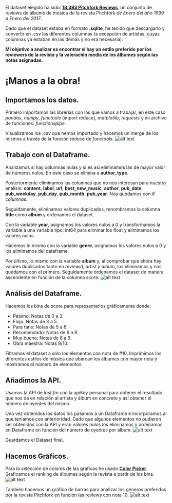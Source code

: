 
El dataset elegido ha sido: [**18,393 Pitchfork Reviews**](https://www.kaggle.com/nolanbconaway/pitchfork-data), un conjunto de reviews de álbums de música de la revista Pitchfork *de Enero del año 1999 a Enero del 2017*.

Dado que el dataset estaba en formato **.sqlite**, he tenido que descargarlo y convertir en *.csv* las diferentes columnas (a excepción de artistas, cuyas columnas ya estaban en las demás y no era necesaria).

**Mi objetivo a analizar es encontrar si hay un estilo preferido por los reviewers de la revista y la valoración media de los álbumes según las notas asignadas.**


# ¡Manos a la obra!


## Importamos los datos.

Primero importamos las librerias con las que vamos a trabajar, en este caso *pandas*, *numpy*, *functools* (import reduce), *matplotlib*, *requests* y mi archivo de funciones: *functionspipe*.

Visualizamos los .csv que hemos importado y hacemos un merge de los mismos a través de la función reduce de *functools*.
![alt text](http://oi63.tinypic.com/29vmdmh.jpg)


## Trabajo con el Dataframe.
Analizamos si hay columnas nulas y si es así eliminamos las de mayor valor de números nulos. En este caso se elimina a **author_type**.

Posteriormente eliminamos las columnas que no nos interesan para nuestro análisis: **content**, **label**, **url**, **best_new_music**, **author**, **pub_date**, **pub_weekday**, **pub_day**, **pub_month**, **pub_year**.
Nos quedamos con *6 columnas*.

Seguidamente, eliminamos valores duplicados, renombramos la columna **title** como **album** y ordenamos el dataset.

Con la variable **year**, asignamos los valores nulos a 0 y transformamos la variable a una variable tipo: int64 para eliminar los float y eliminamos los valores nulos.

Hacemos lo mismo con la variable **genre**, asignamos los valores nulos a 0 y los eliminamos del dataframe.

Por último, lo mismo con la variable **album** y, al comprobar que ahora hay valores duplicados tanto en *reviewid, artist y album*, los eliminamos y nos quedamos con el primero.
Seguidamente ordenamos el dataset de manera ascendente en función de la columna score.
![alt text](http://oi63.tinypic.com/2m5ma2f.jpg)


## Análisis del Dataframe.

Hacemos los bins de score para representarlos gráficamente donde: 
- Pésimo: Notas de 0 a 3.
- Flojo: Notas de 3 a 5.
- Para fans: Notas de 5 a 6.
- Recomendado: Notas de 6 a 8.
- Muy bueno: Notas de 8 a 9.
- Obra maestra: Notas 9/10.

Filtramos el dataset a sólo los elementos con nota de #10. Imprimimos los diferentes estilos de música que abarcan los álbumes con mayor nota y mostramos el número de elementos.


## Añadimos la API.

Usamos la API de *last.fm* con la apiKey personal para obtener el resultado que nos da en relación al artista y álbum en concreto y así obtener el número de oyentes del mismo.

Una vez obtenidos los datos los pasamos a un Dataframe e incorporamos al que teníamos con anterioridad. Dado que algunos elementos no pudieron ser obtenidos con la API y eran valores nulos los eliminamos y ordenamos en Dataframe en función del número de oyentes por álbum.
![alt text](http://oi65.tinypic.com/28v5850.jpg)

Guardamos el Dataset final.


## Hacemos Gráficos.

Para la selección de colores de las gráficas he usado [**Color Picker**](https://htmlcolorcodes.com/color-picker/).
Graficamos el ranking de álbumes según la revista a partir de los bins.
![alt text](https://raw.githubusercontent.com/ironhack-datalabs/datamad0419/a39175c8cd8971fe9dbebba757404d76c52c7006/module-1/pipelines-project/your-code/rankingscore.png)

También hacemos un gráfico de barras para analizar los géneros preferidos por la revista Pitchfork en función las reviews con nota 10.
![alt text](https://raw.githubusercontent.com/ironhack-datalabs/datamad0419/a39175c8cd8971fe9dbebba757404d76c52c7006/module-1/pipelines-project/your-code/genrespreferred.png)
